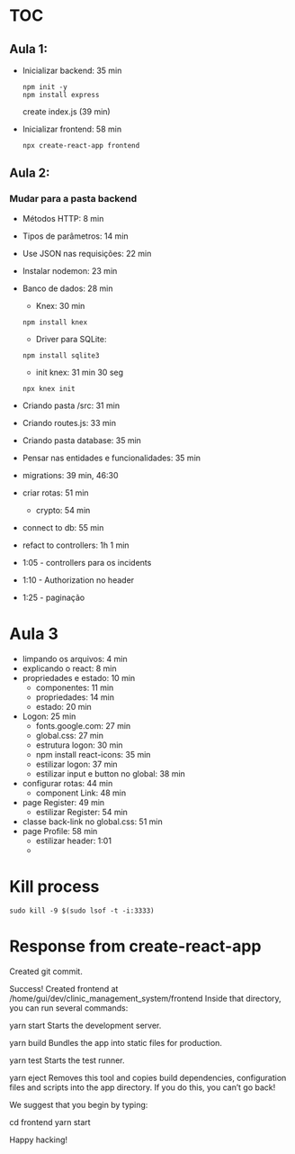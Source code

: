# TOC
## Aula 1:
* Inicializar backend: 35 min
  ```shell
  npm init -y
  npm install express
  ```
  create index.js (39 min)

* Inicializar frontend: 58 min
  ```shell
  npx create-react-app frontend
  ```

## Aula 2:
### Mudar para a pasta backend
* Métodos HTTP: 8 min
* Tipos de parâmetros: 14 min
* Use JSON nas requisições: 22 min
* Instalar nodemon: 23 min
* Banco de dados: 28 min
  * Knex: 30 min
  ```shell
  npm install knex
  ```
  * Driver para SQLite: 
  ```
  npm install sqlite3
  ```
  * init knex: 31 min 30 seg
  ```shel
  npx knex init
  ```

* Criando pasta /src: 31 min
* Criando routes.js: 33 min
* Criando pasta database: 35 min
* Pensar nas entidades e funcionalidades: 35 min
* migrations: 39 min, 46:30
* criar rotas: 51 min
  * crypto: 54 min
* connect to db: 55 min
* refact to controllers: 1h 1 min
* 1:05 - controllers para os incidents
* 1:10 - Authorization no header
* 1:25 - paginação

# Aula 3
* limpando os arquivos: 4 min
* explicando o react: 8 min
* propriedades e estado: 10 min
  * componentes: 11 min
  * propriedades: 14 min
  * estado: 20 min
* Logon: 25 min
  * fonts.google.com: 27 min
  * global.css: 27 min
  * estrutura logon: 30 min
  * npm install react-icons: 35 min
  * estilizar logon: 37 min
  * estilizar input e button no global: 38 min
* configurar rotas: 44 min
  * component Link: 48 min
* page Register: 49 min
  * estilizar Register: 54 min
* classe back-link no global.css: 51 min
* page Profile: 58 min
  * estilizar header: 1:01
  * 
  








# Kill process
```shell
sudo kill -9 $(sudo lsof -t -i:3333)
```

# Response from create-react-app
Created git commit.

Success! Created frontend at /home/gui/dev/clinic_management_system/frontend
Inside that directory, you can run several commands:

  yarn start
    Starts the development server.

  yarn build
    Bundles the app into static files for production.

  yarn test
    Starts the test runner.

  yarn eject
    Removes this tool and copies build dependencies, configuration files
    and scripts into the app directory. If you do this, you can’t go back!

We suggest that you begin by typing:

  cd frontend
  yarn start

Happy hacking!